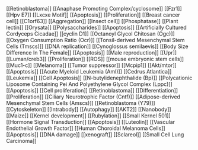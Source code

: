 [[Retinoblastoma]]
[[Anaphase Promoting Complex/cyclosome]]
[[Fzr1]]
[[Hpv E7]]
[[Lxcxe Motif]]
[[Apoptosis]]
[[Proliferation]]
[[Breast cancer cell]]
[[C1orf63]]
[[Aggregation]]
[[Insect cell]]
[[Phosphatase]]
[[Plant lectin]]
[[Orysata]]
[[Polysaccharides]]
[[Apoptosis]]
[[Artificially Cultured Cordyceps Cicadae]]
[[cyclin D1]]
[[Octanoyl Glycol Chitosan (Ogc)]]
[[Oxygen Consumption Ratio (Ocr)]]
[[Tonsil-derived Mesenchymal Stem Cells (Tmscs)]]
[[DNA replication]]
[[Cynoglossus semilaevis]]
[[Body Size Difference In The Female]]
[[Apoptosis]]
[[Male reproduction]]
[[Upr]]
[[Luman/creb3]]
[[Proliferation]]
[[ROS]]
[[mouse embryonic stem cells]]
[[Muc1-c]]
[[Melanoma]]
[[Tumor suppressor]]
[[Mcpip1]]
[[Akt/mtor]]
[[Apoptosis]]
[[Acute Myeloid Leukemia (Aml)]]
[[Cedrus Atlantica]]
[[Leukemia]]
[[Cell Apoptosis]]
[[N-butylidenephthalide (Bp)]]
[[Polycationic Liposome Containing Pei And Polyethylene Glycol Complex (Lppc)]]
[[Apoptosis]]
[[Cell proliferation]]
[[Retinoblastoma]]
[[Differentiation]]
[[Proliferation]]
[[Ciliary Neurotrophic Factor (Cntf)]]
[[Adipose-derived Mesenchymal Stem Cells (Amscs)]]
[[Retinoblastoma (Y79)]]
[[Cytoskeleton]]
[[Intrabody]]
[[Autophagy]]
[[AKT2]]
[[Nanobody]]
[[Maize]]
[[Kernel development]]
[[Rubylation]]
[[Small Kernel 501]]
[[Hormone Signal Transduction]]
[[Apoptosis]]
[[Luteolin]]
[[Vascular Endothelial Growth Factor]]
[[Human Choroidal Melanoma Cells]]
[[Apoptosis]]
[[DNA damage]]
[[xenograft]]
[[Sclareol]]
[[Small Cell Lung Carcinoma]]
